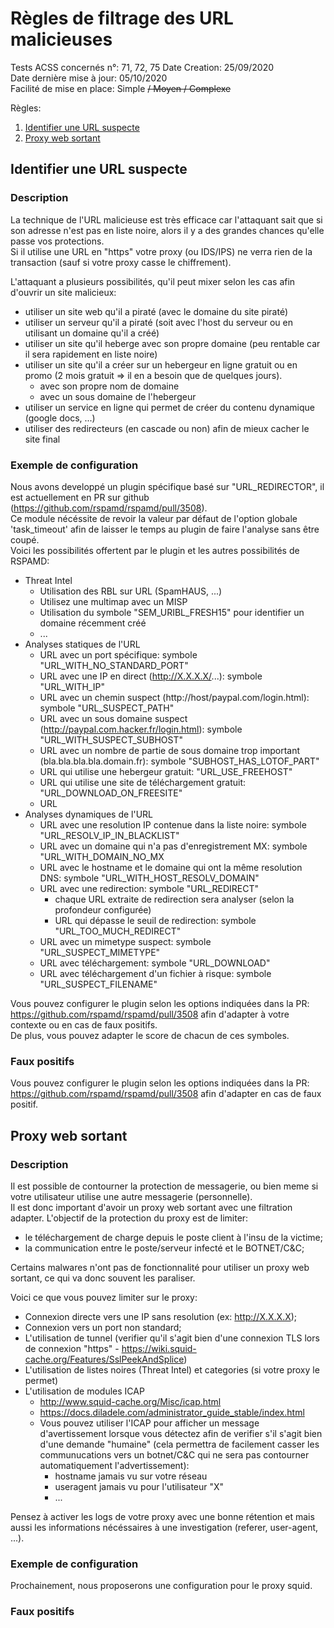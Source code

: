 # Règles de filtrage des URL malicieuses
Tests ACSS concernés n°: 71, 72, 75
Date Creation: 25/09/2020  
Date dernière mise à jour: 05/10/2020  
Facilité de mise en place: Simple ~~/ Moyen / Complexe~~  

Règles:
1. [Identifier une URL suspecte](#suspect)
2. [Proxy web sortant](#proxy)

## Identifier une URL suspecte <a name="suspect"></a>
### Description
La technique de l'URL malicieuse est très efficace car l'attaquant sait que si son adresse n'est pas en liste noire, alors il y a des grandes chances qu'elle passe vos protections.  
Si il utilise une URL en "https" votre proxy (ou IDS/IPS) ne verra rien de la transaction (sauf si votre proxy casse le chiffrement).  

L'attaquant a plusieurs possibilités, qu'il peut mixer selon les cas afin d'ouvrir un site malicieux:
  - utiliser un site web qu'il a piraté (avec le domaine du site piraté)
  - utiliser un serveur qu'il a piraté (soit avec l'host du serveur ou en utilisant un domaine qu'il a créé)
  - utiliser un site qu'il heberge avec son propre domaine (peu rentable car il sera rapidement en liste noire)
  - utiliser un site qu'il a créer sur un hebergeur en ligne gratuit ou en promo (2 mois gratuit => il en a besoin que de quelques jours).
    - avec son propre nom de domaine
    - avec un sous domaine de l'hebergeur
  - utiliser un service en ligne qui permet de créer du contenu dynamique (google docs, ...)
  - utiliser des redirecteurs (en cascade ou non) afin de mieux cacher le site final

### Exemple de configuration
Nous avons developpé un plugin spécifique basé sur "URL_REDIRECTOR", il est actuellement en PR sur github (https://github.com/rspamd/rspamd/pull/3508).  
Ce module nécéssite de revoir la valeur par défaut de l'option globale 'task_timeout' afin de laisser le temps au plugin de faire l'analyse sans être coupé.  
Voici les possibilités offertent par le plugin et les autres possibilités de RSPAMD:
  - Threat Intel
    - Utilisation des RBL sur URL (SpamHAUS, ...)
    - Utilisez une multimap avec un MISP
    - Utilisation du symbole "SEM_URIBL_FRESH15" pour identifier un domaine récemment créé
    - ...
  - Analyses statiques de l'URL
    - URL avec un port spécifique: symbole "URL_WITH_NO_STANDARD_PORT"
    - URL avec une IP en direct (http://X.X.X.X/...): symbole "URL_WITH_IP"
    - URL avec un chemin suspect (http://host/paypal.com/login.html): symbole "URL_SUSPECT_PATH"
    - URL avec un sous domaine suspect (http://paypal.com.hacker.fr/login.html): symbole "URL_WITH_SUSPECT_SUBHOST"
    - URL avec un nombre de partie de sous domaine trop important (bla.bla.bla.bla.domain.fr): symbole "SUBHOST_HAS_LOTOF_PART"
    - URL qui utilise une hebergeur gratuit: "URL_USE_FREEHOST"
    - URL qui utilise une site de téléchargement gratuit: "URL_DOWNLOAD_ON_FREESITE"
    - URL
  - Analyses dynamiques de l'URL
    - URL avec une resolution IP contenue dans la liste noire: symbole "URL_RESOLV_IP_IN_BLACKLIST"
    - URL avec un domaine qui n'a pas d'enregistrement MX: symbole "URL_WITH_DOMAIN_NO_MX
    - URL avec le hostname et le domaine qui ont la même resolution DNS: symbole "URL_WITH_HOST_RESOLV_DOMAIN"
    - URL avec une redirection: symbole "URL_REDIRECT"
      - chaque URL extraite de redirection sera analyser (selon la profondeur configurée)
      - URL qui dépasse le seuil de redirection: symbole "URL_TOO_MUCH_REDIRECT"
    - URL avec un mimetype suspect: symbole "URL_SUSPECT_MIMETYPE"
    - URL avec téléchargement: symbole "URL_DOWNLOAD"
    - URL avec téléchargement d'un fichier à risque: symbole "URL_SUSPECT_FILENAME"

Vous pouvez configurer le plugin selon les options indiquées dans la PR: https://github.com/rspamd/rspamd/pull/3508 afin d'adapter à votre contexte ou en cas de faux positifs.  
De plus, vous pouvez adapter le score de chacun de ces symboles.  

### Faux positifs
Vous pouvez configurer le plugin selon les options indiquées dans la PR: https://github.com/rspamd/rspamd/pull/3508 afin d'adapter en cas de faux positif.

## Proxy web sortant <a name="proxy"></a>
### Description
Il est possible de contourner la protection de messagerie, ou bien meme si votre utilisateur utilise une autre messagerie (personnelle).  
Il est donc important d'avoir un proxy web sortant avec une filtration adapter.
L'objectif de la protection du proxy est de limiter:
  - le téléchargement de charge depuis le poste client à l'insu de la victime;
  - la communication entre le poste/serveur infecté et le BOTNET/C&C;

Certains malwares n'ont pas de fonctionnalité pour utiliser un proxy web sortant, ce qui va donc souvent les paraliser. 

Voici ce que vous pouvez limiter sur le proxy:
  - Connexion directe vers une IP sans resolution (ex: http://X.X.X.X);
  - Connexion vers un port non standard;
  - L'utilisation de tunnel (verifier qu'il s'agit bien d'une connexion TLS lors de connexion "https" - https://wiki.squid-cache.org/Features/SslPeekAndSplice)
  - L'utilisation de listes noires (Threat Intel) et categories (si votre proxy le permet)
  - L'utilisation de modules ICAP
    - http://www.squid-cache.org/Misc/icap.html
    - https://docs.diladele.com/administrator_guide_stable/index.html
    - Vous pouvez utiliser l'ICAP pour afficher un message d'avertissement lorsque vous détectez afin de verifier s'il s'agit bien d'une demande "humaine" (cela permettra de facilement casser les communucations vers un botnet/C&C qui ne sera pas contourner automatiquement l'advertissement):
       - hostname jamais vu sur votre réseau
       - useragent jamais vu pour l'utilisateur "X"
       - ...

Pensez à activer les logs de votre proxy avec une bonne rétention et mais aussi les informations nécéssaires à une investigation (referer, user-agent, ...).
  
### Exemple de configuration
Prochainement, nous proposerons une configuration pour le proxy squid. 

### Faux positifs

